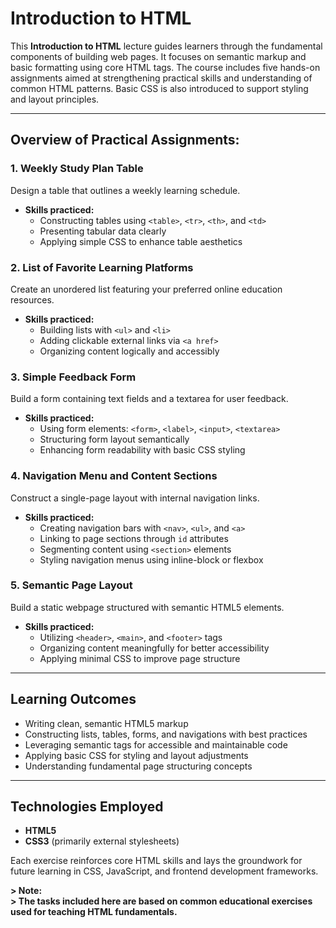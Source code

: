 # Introduction to HTML

This **Introduction to HTML** lecture guides learners through the fundamental components of building web pages. It focuses on semantic markup and basic formatting using core HTML tags. The course includes five hands-on assignments aimed at strengthening practical skills and understanding of common HTML patterns. Basic CSS is also introduced to support styling and layout principles.


---

## Overview of Practical Assignments:

### 1. Weekly Study Plan Table

Design a table that outlines a weekly learning schedule.  
- **Skills practiced:**  
  - Constructing tables using `<table>`, `<tr>`, `<th>`, and `<td>`  
  - Presenting tabular data clearly  
  - Applying simple CSS to enhance table aesthetics

### 2. List of Favorite Learning Platforms

Create an unordered list featuring your preferred online education resources.  
- **Skills practiced:**  
  - Building lists with `<ul>` and `<li>`  
  - Adding clickable external links via `<a href>`  
  - Organizing content logically and accessibly

### 3. Simple Feedback Form

Build a form containing text fields and a textarea for user feedback.  
- **Skills practiced:**  
  - Using form elements: `<form>`, `<label>`, `<input>`, `<textarea>`  
  - Structuring form layout semantically  
  - Enhancing form readability with basic CSS styling

### 4. Navigation Menu and Content Sections

Construct a single-page layout with internal navigation links.  
- **Skills practiced:**  
  - Creating navigation bars with `<nav>`, `<ul>`, and `<a>`  
  - Linking to page sections through `id` attributes  
  - Segmenting content using `<section>` elements  
  - Styling navigation menus using inline-block or flexbox

### 5. Semantic Page Layout

Build a static webpage structured with semantic HTML5 elements.  
- **Skills practiced:**  
  - Utilizing `<header>`, `<main>`, and `<footer>` tags  
  - Organizing content meaningfully for better accessibility  
  - Applying minimal CSS to improve page structure

---

## Learning Outcomes

- Writing clean, semantic HTML5 markup  
- Constructing lists, tables, forms, and navigations with best practices  
- Leveraging semantic tags for accessible and maintainable code  
- Applying basic CSS for styling and layout adjustments  
- Understanding fundamental page structuring concepts

---

## Technologies Employed

- **HTML5**  
- **CSS3** (primarily external stylesheets)

Each exercise reinforces core HTML skills and lays the groundwork for future learning in CSS, JavaScript, and frontend development frameworks.

**> Note:**  
**> The tasks included here are based on common educational exercises used for teaching HTML fundamentals.**
